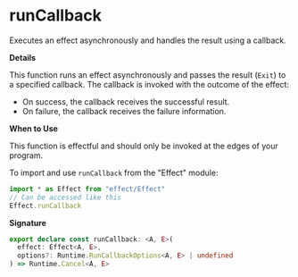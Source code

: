 # runCallback

Executes an effect asynchronously and handles the result using a callback.

**Details**

This function runs an effect asynchronously and passes the result (`Exit`) to
a specified callback. The callback is invoked with the outcome of the effect:

- On success, the callback receives the successful result.
- On failure, the callback receives the failure information.

**When to Use**

This function is effectful and should only be invoked at the edges of your
program.

To import and use `runCallback` from the "Effect" module:

```ts
import * as Effect from "effect/Effect"
// Can be accessed like this
Effect.runCallback
```

**Signature**

```ts
export declare const runCallback: <A, E>(
  effect: Effect<A, E>,
  options?: Runtime.RunCallbackOptions<A, E> | undefined
) => Runtime.Cancel<A, E>
```
